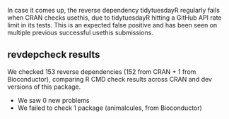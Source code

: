 In case it comes up, the reverse dependency tidytuesdayR regularly fails when CRAN checks usethis, due to tidytuesdayR hitting a GitHub API rate limit in its tests. This is an expected false positive and has been seen on multiple previous successful usethis submissions.

## revdepcheck results

We checked 153 reverse dependencies (152 from CRAN + 1 from Bioconductor), comparing R CMD check results across CRAN and dev versions of this package.

 * We saw 0 new problems
 * We failed to check 1 package (animalcules, from Bioconductor)

